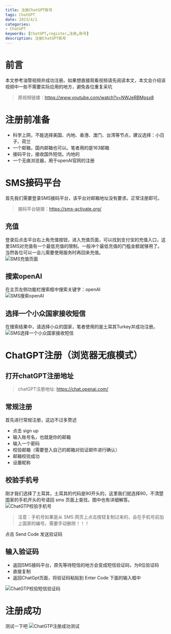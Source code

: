 ```yaml
---
title: 注册ChatGPT账号  
tags: ChatGPT
date: 2023/4/1
categories:
- ChatGPT
keywords: [ChatGPT,register,注册,账号]
description: 注册ChatGPT账号
---
```


# 前言
本文参考油管视频并成功注册。如果想直接观看视频请先阅读本文，本文会介绍该视频中一些不需要实际应用的地方，避免各位重复采坑
> 原视频链接：https://www.youtube.com/watch?v=NWJeRBMpsx8

# 注册前准备
- 科学上网，不能选择美国、内地、香港、澳门、台湾等节点，建议选择：小日子、荷兰
- 一个邮箱，国内邮箱也可以。笔者用的是163邮箱
- 接码平台，接收国外短信。内地的
- 一个无痕浏览器，用于openAI官网的注册

# SMS接码平台
首先我们需要登录SMS接码平台，该平台对邮箱地址没有要求。正常注册即可。
> 接码平台链接：https://sms-activate.org/

## 充值
登录后点击平台右上角充值按钮，进入充值页面，可以找到支付宝的充值入口，这里SMS对充值有一个最低充值的限制。一般冲个最低充值的门槛金额就够用了。当然各位可以一会儿需要使用服务时再回来充值。  
![SMS充值页面](./sms_recharge.png)

## 搜索openAI
在主页左侧功能栏搜索框中搜索关键字：openAI  
![SMS搜索openAI](./sms_search_openai.png)

## 选择一个小众国家接收短信
在搜索结果中，请选择小众的国家，笔者使用的是土耳其Turkey并成功注册。
![SMS选择一个小众国家接收短信](./sms_short_msg.png)

# ChatGPT注册（浏览器无痕模式）
## 打开chatGPT注册地址
> chatGPT注册地址: https://chat.openai.com/

## 常规注册
首先进行常规注册，这边不过多赘述

- 点击 sign up
- 输入账号名，也就是你的邮箱
- 输入一个密码
- 校验邮箱（需要登入自己的邮箱对验证邮件进行确认）
- 邮箱校验成功
- 设置昵称

## 校验手机号
刚才我们选择了土耳其，土耳其的代码是90开头的，这里我们就选择90，不清楚国家的手机开头的号请回 sms 页面上查找，图中也有详细解答。
![ChatGTP校验手机号](./chatgtp_verify_phone.png)

> 注意：手机号如果是从 SMS 网页上点击按钮复制过来的，会在手机号前加上国家的编号。需要手动删除！！！

点击 Send Code 发送验证码

## 输入验证码
- 返回SMS接码平台，原先等待短信的地方会变成短信验证码，为6位验证码
- 直接复制
- 返回ChatGpt页面，将验证码粘贴到 Enter Code 下面的输入框中

![ChatGTP校验短信验证码](chatgpt_enter_code.png)

# 注册成功
测试一下吧
![ChatGTP注册成功测试](./chatgpt_test.png)